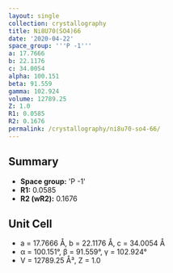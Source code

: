 ```yaml
---
layout: single
collection: crystallography
title: Ni8U70(SO4)66
date: '2020-04-22'
space_group: '''P -1'''
a: 17.7666
b: 22.1176
c: 34.0054
alpha: 100.151
beta: 91.559
gamma: 102.924
volume: 12789.25
Z: 1.0
R1: 0.0585
R2: 0.1676
permalink: /crystallography/ni8u70-so4-66/
---
```


## Summary

- **Space group:** 'P -1'
- **R1:** 0.0585
- **R2 (wR2):** 0.1676

## Unit Cell
- a = 17.7666 Å, b = 22.1176 Å, c = 34.0054 Å
- α = 100.151°, β = 91.559°, γ = 102.924°
- V = 12789.25 Å³, Z = 1.0
